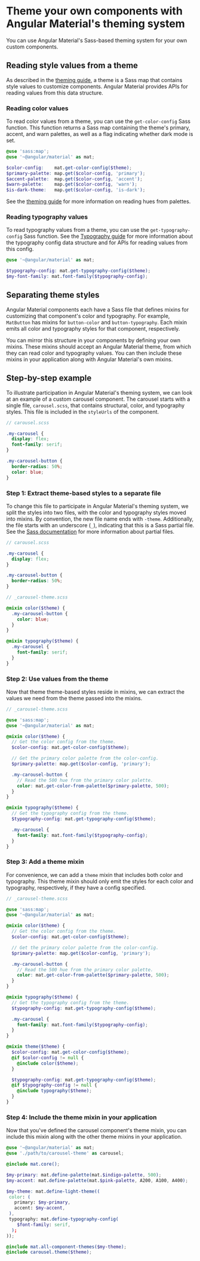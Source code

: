 # Theme your own components with Angular Material's theming system

You can use Angular Material's Sass-based theming system for your own custom components.

## Reading style values from a theme

As described in the [theming guide][theme-map], a theme is a Sass map that contains style values to
customize components. Angular Material provides APIs for reading values from this data structure.

[theme-map]: https://material.angular.io/guide/theming#themes

### Reading color values

To read color values from a theme, you can use the `get-color-config` Sass function. This function
returns a Sass map containing the theme's primary, accent, and warn palettes, as well as a flag
indicating whether dark mode is set.

```scss
@use 'sass:map';
@use '~@angular/material' as mat;

$color-config:    mat.get-color-config($theme);
$primary-palette: map.get($color-config, 'primary');
$accent-palette:  map.get($color-config, 'accent');
$warn-palette:    map.get($color-config, 'warn');
$is-dark-theme:   map.get($color-config, 'is-dark');
```

See the [theming guide][theme-read-hues] for more information on reading hues from palettes.

[theme-read-hues]: https://material.angular.io/guide/theming#reading-hues-from-palettes

### Reading typography values

To read typography values from a theme, you can use the `get-typography-config` Sass function. See
the [Typography guide][typography-config] for more information about the typography config data
structure and for APIs for reading values from this config.

[typography-config]: https://material.angular.io/guide/typography#typography-config

```scss
@use '~@angular/material' as mat;

$typography-config: mat.get-typography-config($theme);
$my-font-family: mat.font-family($typography-config);
```

## Separating theme styles

Angular Material components each have a Sass file that defines mixins for customizing
that component's color and typography. For example, `MatButton` has mixins for `button-color` and
`button-typography`. Each mixin emits all color and typography styles for that component,
respectively.

You can mirror this structure in your components by defining your own mixins. These mixins
should accept an Angular Material theme, from which they can read color and typography values. You
can then include these mixins in your application along with Angular Material's own mixins.

## Step-by-step example

To illustrate participation in Angular Material's theming system, we can look at an example of a
custom carousel component. The carousel starts with a single file, `carousel.scss`, that contains
structural, color, and typography styles. This file is included in the `styleUrls` of the component.

```scss
// carousel.scss

.my-carousel {
  display: flex;
  font-family: serif;
}

.my-carousel-button {
  border-radius: 50%;
  color: blue;
}
```

### Step 1: Extract theme-based styles to a separate file

To change this file to participate in Angular Material's theming system, we split the styles into
two files, with the color and typography styles moved into mixins. By convention, the new file
name ends with `-theme`. Additionally, the file starts with an underscore (`_`), indicating that
this is a Sass partial file. See the [Sass documentation][sass-partials] for more information about
partial files.

[sass-partials]: https://sass-lang.com/guide#topic-4

```scss
// carousel.scss

.my-carousel {
  display: flex;
}

.my-carousel-button {
  border-radius: 50%;
}
```

```scss
// _carousel-theme.scss

@mixin color($theme) {
  .my-carousel-button {
    color: blue;
  }
}

@mixin typography($theme) {
  .my-carousel {
    font-family: serif;
  }
}
```

### Step 2: Use values from the theme

Now that theme theme-based styles reside in mixins, we can extract the values we need from the
theme passed into the mixins.

```scss
// _carousel-theme.scss

@use 'sass:map';
@use '~@angular/material' as mat;

@mixin color($theme) {
  // Get the color config from the theme.
  $color-config: mat.get-color-config($theme);

  // Get the primary color palette from the color-config.
  $primary-palette: map.get($color-config, 'primary');

  .my-carousel-button {
    // Read the 500 hue from the primary color palette.
    color: mat.get-color-from-palette($primary-palette, 500);
  }
}

@mixin typography($theme) {
  // Get the typography config from the theme.
  $typography-config: mat.get-typography-config($theme);

  .my-carousel {
    font-family: mat.font-family($typography-config);
  }
}
```

### Step 3: Add a theme mixin

For convenience, we can add a `theme` mixin that includes both color and typography.
This theme mixin should only emit the styles for each color and typography, respectively, if they
have a config specified.

```scss
// _carousel-theme.scss

@use 'sass:map';
@use '~@angular/material' as mat;

@mixin color($theme) {
  // Get the color config from the theme.
  $color-config: mat.get-color-config($theme);

  // Get the primary color palette from the color-config.
  $primary-palette: map.get($color-config, 'primary');

  .my-carousel-button {
    // Read the 500 hue from the primary color palette.
    color: mat.get-color-from-palette($primary-palette, 500);
  }
}

@mixin typography($theme) {
  // Get the typography config from the theme.
  $typography-config: mat.get-typography-config($theme);

  .my-carousel {
    font-family: mat.font-family($typography-config);
  }
}

@mixin theme($theme) {
  $color-config: mat.get-color-config($theme);
  @if $color-config != null {
    @include color($theme);
  }

  $typography-config: mat.get-typography-config($theme);
  @if $typography-config != null {
    @include typography($theme);
  }
}
```

### Step 4: Include the theme mixin in your application

Now that you've defined the carousel component's theme mixin, you can include this mixin along with
the other theme mixins in your application.

```scss
@use '~@angular/material' as mat;
@use './path/to/carousel-theme' as carousel;

@include mat.core();

$my-primary: mat.define-palette(mat.$indigo-palette, 500);
$my-accent: mat.define-palette(mat.$pink-palette, A200, A100, A400);

$my-theme: mat.define-light-theme((
 color: (
   primary: $my-primary,
   accent: $my-accent,
 ),
 typography: mat.define-typography-config(
    $font-family: serif,
  );
));

@include mat.all-component-themes($my-theme);
@include carousel.theme($theme);
```

